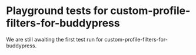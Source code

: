 # Playground tests for custom-profile-filters-for-buddypress
We are still awaiting the first test run for custom-profile-filters-for-buddypress.
